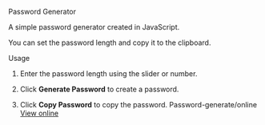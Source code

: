 Password Generator

A simple password generator created in JavaScript.

You can set the password length and copy it to the clipboard.

Usage

1. Enter the password length using the slider or number.

2. Click **Generate Password** to create a password.

3. Click **Copy Password** to copy the password.
Password-generate/online
[View online](https://reliable-kitten-c6811d.netlify.app/)
